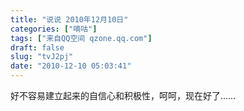 ```yaml
---
title: "说说 2010年12月10日"
categories: ["嘀咕"]
tags: ["来自QQ空间 qzone.qq.com"]
draft: false
slug: "tvJ2pj"
date: "2010-12-10 05:03:41"
---
```


好不容易建立起来的自信心和积极性，呵呵，现在好了……
